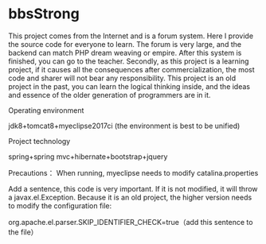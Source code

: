 # bbsStrong
This project comes from the Internet and is a forum system. Here I provide the source code for everyone to learn. The forum is very large, and the backend can match PHP dream weaving or empire. After this system is finished, you can go to the teacher. Secondly, as this project is a learning project, if it causes all the consequences after commercialization, the most code and sharer will not bear any responsibility. This project is an old project in the past, you can learn the logical thinking inside, and the ideas and essence of the older generation of programmers are in it.

Operating environment

jdk8+tomcat8+myeclipse2017ci (the environment is best to be unified)

Project technology

spring+spring mvc+hibernate+bootstrap+jquery

Precautions：
When running, myeclipse needs to modify catalina.properties

Add a sentence, this code is very important. If it is not modified, it will throw a javax.el.Exception. Because it is an old project, the higher version needs to modify the configuration file:

org.apache.el.parser.SKIP_IDENTIFIER_CHECK=true（add this sentence to the file）
